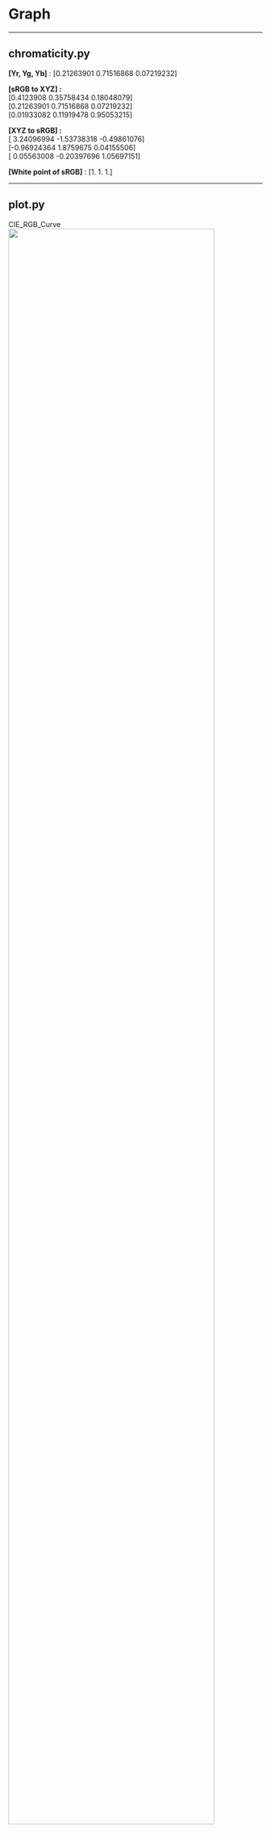 # Graph
---------------------------------------------------------
chromaticity.py
---------------------------------------------------------
**[Yr, Yg, Yb]** : [0.21263901 0.71516868 0.07219232]

**[sRGB to XYZ] :**  
[0.4123908  0.35758434 0.18048079]  
[0.21263901 0.71516868 0.07219232]  
[0.01933082 0.11919478 0.95053215]  

**[XYZ to sRGB] :**  
[ 3.24096994 -1.53738318 -0.49861076]  
[-0.96924364  1.8759675   0.04155506]  
[ 0.05563008 -0.20397696  1.05697151]  


**[White point of sRGB]** : [1. 1. 1.]

---------------------------------------------------------
plot.py
---------------------------------------------------------
CIE_RGB_Curve
<img src="https://user-images.githubusercontent.com/6734453/147851323-f96bd3b6-eee3-4f41-933c-6ab06a44536f.png" width="90%"></img>

CIE_XYZ_Curve
<img src="https://user-images.githubusercontent.com/6734453/147851355-041510bc-45c3-4632-b70f-56940a12a976.png" width="90%"></img>

